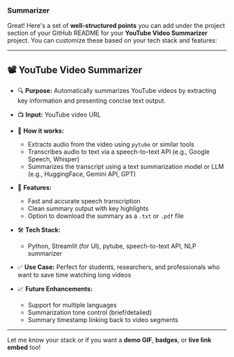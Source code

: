 ### Summarizer
Great! Here's a set of **well-structured points** you can add under the project section of your GitHub README for your **YouTube Video Summarizer** project. You can customize these based on your tech stack and features:

---

## 📽️ YouTube Video Summarizer

* 🔍 **Purpose:** Automatically summarizes YouTube videos by extracting key information and presenting concise text output.
* 📺 **Input:** YouTube video URL
* 🧠 **How it works:**

  * Extracts audio from the video using `pytube` or similar tools
  * Transcribes audio to text via a speech-to-text API (e.g., Google Speech, Whisper)
  * Summarizes the transcript using a text summarization model or LLM (e.g., HuggingFace, Gemini API, GPT)
* 🚀 **Features:**

  * Fast and accurate speech transcription
  * Clean summary output with key highlights
  * Option to download the summary as a `.txt` or `.pdf` file
* 🛠️ **Tech Stack:**

  * Python, Streamlit (for UI), pytube, speech-to-text API, NLP summarizer
* ✅ **Use Case:** Perfect for students, researchers, and professionals who want to save time watching long videos
* 📈 **Future Enhancements:**

  * Support for multiple languages
  * Summarization tone control (brief/detailed)
  * Summary timestamp linking back to video segments

---

Let me know your stack or if you want a **demo GIF**, **badges**, or **live link embed** too!
